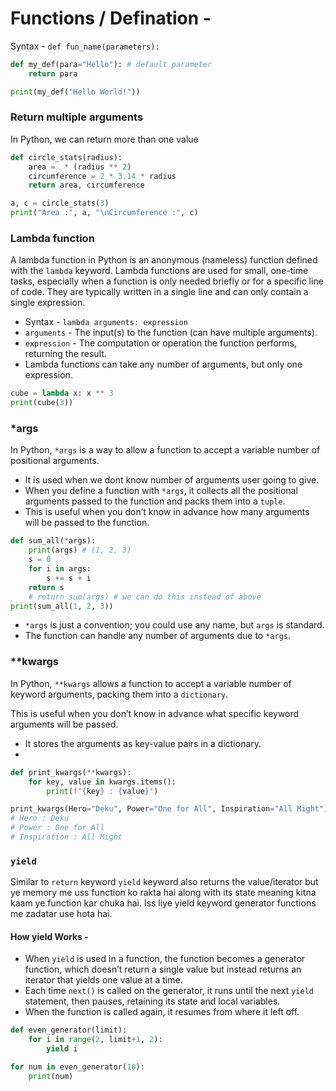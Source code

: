 # Functions / Defination -

Syntax - `def fun_name(parameters):`

```python
def my_def(para="Hello"): # default parameter
    return para

print(my_def("Hello World!"))
```

### Return multiple arguments
 
In Python, we can return more than one value

```python
def circle_stats(radius):
    area =  * (radius ** 2)
    circumference = 2 * 3.14 * radius
    return area, circumference

a, c = circle_stats(3)
print("Area :", a, "\nCircumference :", c)
```

### Lambda function


A lambda function in Python is an anonymous (nameless) function defined with the `lambda` keyword. Lambda functions are used for small, one-time tasks, especially when a function is only needed briefly or for a specific line of code. They are typically written in a single line and can only contain a single expression.

- Syntax - `lambda arguments: expression`
- `arguments` - The input(s) to the function (can have multiple arguments).
- `expression` - The computation or operation the function performs, returning the result.
- Lambda functions can take any number of arguments, but only one expression.

```python
cube = lambda x: x ** 3
print(cube(3))
```

### *args

In Python, `*args` is a way to allow a function to accept a variable number of positional arguments.

- It is used when we dont know number of arguments user going to give.
- When you define a function with `*args`, it collects all the positional arguments passed to the function and packs them into a `tuple`.
- This is useful when you don’t know in advance how many arguments will be passed to the function.

```python
def sum_all(*args):
    print(args) # (1, 2, 3)
    s = 0
    for i in args:
        s += s + i
    return s
    # return sum(args) # we can do this instead of above
print(sum_all(1, 2, 3))
```

- `*args` is just a convention; you could use any name, but `args` is standard.
- The function can handle any number of arguments due to `*args`.

### **kwargs

In Python, `**kwargs` allows a function to accept a variable number of keyword arguments, packing them into a `dictionary`. 

This is useful when you don’t know in advance what specific keyword arguments will be passed.

- It stores the arguments as key-value pairs in a dictionary.
-

```python
def print_kwargs(**kwargs):
    for key, value in kwargs.items():
        print(f"{key} : {value}")

print_kwargs(Hero="Deku", Power="One for All", Inspiration="All Might")
# Hero : Deku
# Power : One for All
# Inspiration : All Might
```

### `yield`

Similar to `return` keyword `yield` keyword also returns the value/iterator but ye memory me uss function ko rakta hai along with its state meaning kitna kaam ye function kar chuka hai. Iss liye yield keyword generator functions me zadatar use hota hai.

#### How yield Works - 

- When `yield` is used in a function, the function becomes a generator function, which doesn’t return a single value but instead returns an iterator that yields one value at a time.
- Each time `next()` is called on the generator, it runs until the next `yield` statement, then pauses, retaining its state and local variables.
- When the function is called again, it resumes from where it left off.

```python
def even_generator(limit):
    for i in range(2, limit+1, 2):
        yield i

for num in even_generator(10):
    print(num)
```
